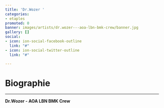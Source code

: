```yaml
---
title: 'Dr.Wozer '
categories:
- etaples
promoted: 0
banner: images/artists/dr.wozer---aoa-lbn-bmk-crew/banner.jpg
gallery: []
social:
- icon: ion-social-facebook-outline
  link: "#"
- icon: ion-social-twitter-outline
  link: "#"

---
```

# Biographie
---

**Dr.Wozer - AOA LBN BMK Crew**
